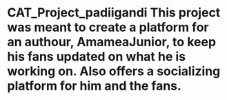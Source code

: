 # CAT_Project_padiigandi  This project was meant to create a platform for an authour, AmameaJunior, to keep his fans updated on what he is working on. Also offers a socializing platform for him and the fans.

